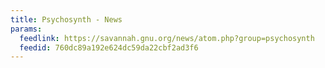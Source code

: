 ```yaml
---
title: Psychosynth - News
params:
  feedlink: https://savannah.gnu.org/news/atom.php?group=psychosynth
  feedid: 760dc89a192e624dc59da22cbf2ad3f6
---
```

